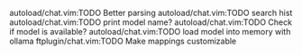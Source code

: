 autoload/chat.vim:TODO Better parsing
autoload/chat.vim:TODO search hist
autoload/chat.vim:TODO print model name?
autoload/chat.vim:TODO Check if model is available?
autoload/chat.vim:TODO load model into memory with ollama
ftplugin/chat.vim:TODO Make mappings customizable
